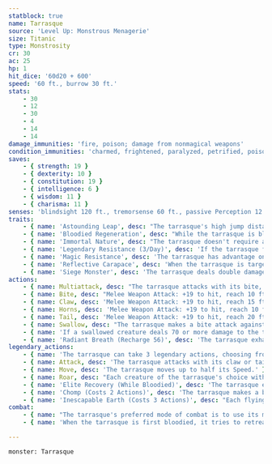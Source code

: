 ```yaml
---
statblock: true
name: Tarrasque
source: 'Level Up: Monstrous Menagerie'
size: Titanic
type: Monstrosity
cr: 30
ac: 25
hp: 1
hit_dice: '60d20 + 600'
speed: '60 ft., burrow 30 ft.'
stats:
    - 30
    - 12
    - 30
    - 4
    - 14
    - 14
damage_immunities: 'fire, poison; damage from nonmagical weapons'
condition_immunities: 'charmed, frightened, paralyzed, petrified, poisoned'
saves:
    - { strength: 19 }
    - { dexterity: 10 }
    - { constitution: 19 }
    - { intelligence: 6 }
    - { wisdom: 11 }
    - { charisma: 11 }
senses: 'blindsight 120 ft., tremorsense 60 ft., passive Perception 12'
traits:
    - { name: 'Astounding Leap', desc: "The tarrasque's high jump distance is equal to its Speed." }
    - { name: 'Bloodied Regeneration', desc: "While the tarrasque is bloodied, it regains 50 hit points at the start of each of its turns. A wish spell can suppress this trait for 24 hours. The tarrasque dies only if it starts its turn with 0 hit points and doesn't regenerate." }
    - { name: 'Immortal Nature', desc: "The tarrasque doesn't require air, sustenance, or sleep." }
    - { name: 'Legendary Resistance (3/Day)', desc: 'If the tarrasque fails a saving throw, it can choose to succeed instead.' }
    - { name: 'Magic Resistance', desc: 'The tarrasque has advantage on saving throws against spells and magical effects.' }
    - { name: 'Reflective Carapace', desc: 'When the tarrasque is targeted by a magic missile spell, a line spell, or a spell that requires a ranged attack roll, roll a d6. On a 1 to 3, the tarrasque is unaffected. On a 4 to 6, the tarrasque is unaffected, and the spell is reflected back, targeting the caster as if it originated from the tarrasque.' }
    - { name: 'Siege Monster', desc: 'The tarrasque deals double damage to objects and structures.' }
actions:
    - { name: Multiattack, desc: "The tarrasque attacks with its bite, claw, horns, and tail. It can use Swallow instead of its bite. If it's bloodied, it also recharges and then uses Radiant Breath." }
    - { name: Bite, desc: "Melee Weapon Attack: +19 to hit, reach 10 ft., one target. Hit: 42 (5d12 + 10) piercing damage. If the target is a creature, it is grappled (escape DC 27). Until this grapple ends, the target is restrained and the tarrasque can't bite a different creature." }
    - { name: Claw, desc: 'Melee Weapon Attack: +19 to hit, reach 15 ft., one target. Hit: 32 (5d8 + 10) slashing damage.' }
    - { name: Horns, desc: 'Melee Weapon Attack: +19 to hit, reach 10 ft., one target. Hit: 37 (5d10 + 10) piercing damage.' }
    - { name: Tail, desc: 'Melee Weapon Attack: +19 to hit, reach 20 ft., one target. Hit: 27 (5d6 + 10) bludgeoning damage. If the target is a Huge or smaller creature, it falls prone.' }
    - { name: Swallow, desc: "The tarrasque makes a bite attack against a Large or smaller creature it is grappling. If the attack hits, the target is swallowed and the grapple ends. A swallowed creature has total cover from attacks from outside the tarrasque, it is blinded and restrained, and it takes 35 (10d6) acid damage and 35 (10d6) bludgeoning damage at the start of each of the tarrasque's turns." }
    - { name: 'If a swallowed creature deals 70 or more damage to the tarrasque in a single turn, or if the tarrasque dies, the tarrasque vomits up all swallowed creatures', desc: '' }
    - { name: 'Radiant Breath (Recharge 56)', desc: 'The tarrasque exhales radiant energy in a 90-foot cone. Each creature in that area makes a DC 27 Constitution saving throw, taking 105 (30d6) radiant damage on a failed save or half damage on a success.' }
legendary_actions:
    - { name: 'The tarrasque can take 3 legendary actions, choosing from the options below', desc: "Only one legendary action can be used at a time and only at the end of another creature's turn. It regains spent legendary actions at the start of its turn." }
    - { name: Attack, desc: 'The tarrasque attacks with its claw or tail.' }
    - { name: Move, desc: 'The tarrasque moves up to half its Speed.' }
    - { name: Roar, desc: "Each creature of the tarrasque's choice within 120 feet makes a DC 19 Charisma saving throw. On a failure, it is frightened for 1 minute. A creature repeats the saving throw at the end of its turns, with disadvantage if the tarrasque is in line of sight, ending the effect on itself on a success. If it succeeds on a saving throw or the effect ends on it, it is immune to the tarrasque's Roar for 24 hours." }
    - { name: 'Elite Recovery (While Bloodied)', desc: 'The tarrasque ends one negative effect currently affecting it. It can use this action as long as it has at least 1 hit point, even while unconscious or incapacitated.' }
    - { name: 'Chomp (Costs 2 Actions)', desc: 'The tarrasque makes a bite attack or uses Swallow.' }
    - { name: 'Inescapable Earth (Costs 3 Actions)', desc: "Each flying creature or object within 300 feet falls and its flying speed is reduced to 0 until the start of the tarrasque's next turn." }
combat:
    - { name: "The tarrasque's preferred mode of combat is to use its multiattack and then to use a legendary action to Chomp a target", desc: "It uses its Radiant Breath, when available, on three or more creatures that have seriously hurt it. It uses its Astounding Leap and Radiant Breath (sometimes together) to deal with flying enemies. If it still can't reach flying creatures, it uses Inescapable Earth." }
    - { name: 'When the tarrasque is first bloodied, it tries to retreat and find a new, faraway land to devastate', desc: 'If pursued or prevented from escaping, it fights to the death.' }

---
```

```statblock
monster: Tarrasque
```
